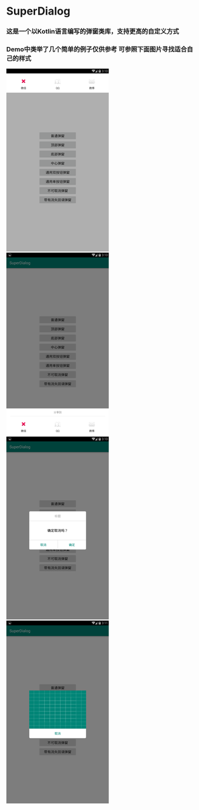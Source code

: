 # SuperDialog

### 这是一个以Kotlin语言编写的弹窗类库，支持更高的自定义方式

### Demo中类举了几个简单的例子仅供参考 可参照下面图片寻找适合自己的样式

<!-- ![顶部弹窗](https://github.com/ZapFIVE/SuperDialog/raw/master/img/Screenshot_2018-12-20-15-10-35.png) -->

<img width="270" height="480" src="https://github.com/ZapFIVE/SuperDialog/raw/master/img/Screenshot_2018-12-20-15-10-35.png">
<img width="270" height="480" src="https://github.com/ZapFIVE/SuperDialog/raw/master/img/Screenshot_2018-12-20-15-10-41.png">
<img width="270" height="480" src="https://github.com/ZapFIVE/SuperDialog/raw/master/img/Screenshot_2018-12-20-15-10-55.png">
<img width="270" height="480" src="https://github.com/ZapFIVE/SuperDialog/raw/master/img/Screenshot_2018-12-20-15-11-02.png">
